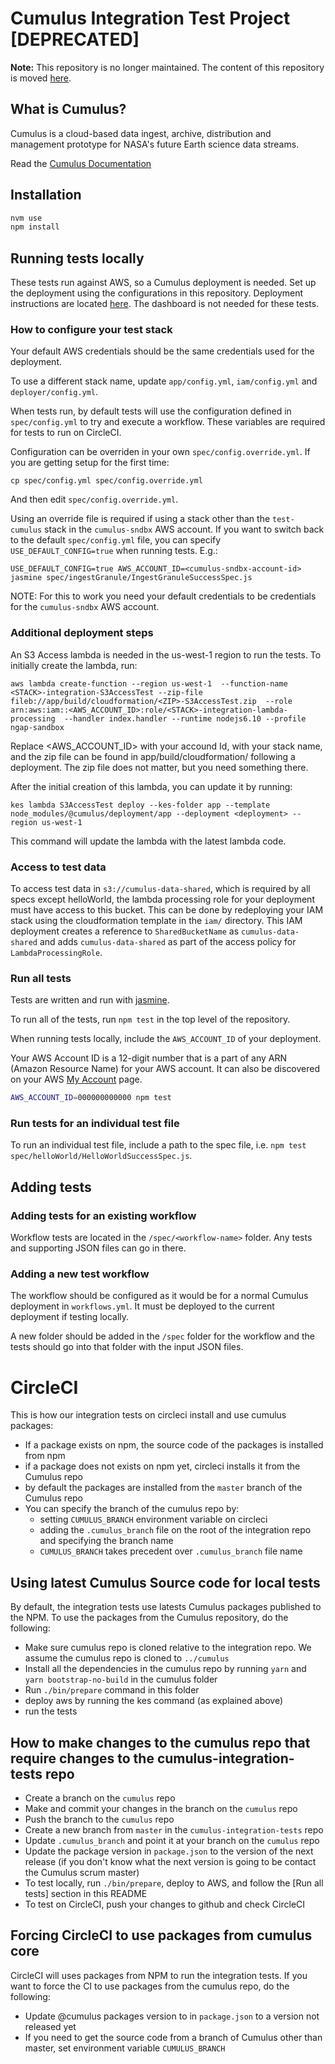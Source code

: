 #  Cumulus Integration Test Project [DEPRECATED]

**Note:** This repository is no longer maintained. The content of this repository is moved [here](https://github.com/cumulus-nasa/cumulus/tree/master/example).

## What is Cumulus?

Cumulus is a cloud-based data ingest, archive, distribution and management
prototype for NASA's future Earth science data streams.

Read the [Cumulus Documentation](https://cumulus-nasa.github.io/)

## Installation

```bash
nvm use
npm install
```

## Running tests locally

These tests run against AWS, so a Cumulus deployment is needed. Set up the deployment using the configurations in this repository. Deployment instructions are located [here](https://cumulus-nasa.github.io/docs/deployment.html). The dashboard is not needed for these tests.

### How to configure your test stack

Your default AWS credentials should be the same credentials used for the deployment.

To use a different stack name, update `app/config.yml`, `iam/config.yml` and `deployer/config.yml`.

When tests run, by default tests will use the configuration defined in `spec/config.yml` to try and execute a workflow. These variables are required for tests to run on CircleCI.

Configuration can be overriden in your own `spec/config.override.yml`. If you are getting setup for the first time:

```
cp spec/config.yml spec/config.override.yml
```

And then edit `spec/config.override.yml`.

Using an override file is required if using a stack other than the `test-cumulus` stack in the `cumulus-sndbx` AWS account. If you want to switch back to the default `spec/config.yml` file, you can specify `USE_DEFAULT_CONFIG=true` when running tests. E.g.:

```
USE_DEFAULT_CONFIG=true AWS_ACCOUNT_ID=<cumulus-sndbx-account-id> jasmine spec/ingestGranule/IngestGranuleSuccessSpec.js
```

NOTE: For this to work you need your default credentials to be credentials for the `cumulus-sndbx` AWS account.

### Additional deployment steps

An S3 Access lambda is needed in the us-west-1 region to run the tests. To initially create the lambda, run:

```
aws lambda create-function --region us-west-1  --function-name <STACK>-integration-S3AccessTest --zip-file fileb://app/build/cloudformation/<ZIP>-S3AccessTest.zip  --role arn:aws:iam::<AWS_ACCOUNT_ID>:role/<STACK>-integration-lambda-processing  --handler index.handler --runtime nodejs6.10 --profile ngap-sandbox
```

Replace <AWS_ACCOUNT_ID> with your accound Id, <STACK> with your stack name, and the zip file <ZIP> can be found in app/build/cloudformation/ following a deployment. The zip file does not matter, but you need something there. 

After the initial creation of this lambda, you can update it by running:

```
kes lambda S3AccessTest deploy --kes-folder app --template node_modules/@cumulus/deployment/app --deployment <deployment> --region us-west-1
```

This command will update the lambda with the latest lambda code.

### Access to test data

To access test data in `s3://cumulus-data-shared`, which is required by all specs except helloWorld, the lambda processing role for your deployment must have access to this bucket. This can be done by redeploying your IAM stack using the cloudformation template in the `iam/` directory. This IAM deployment creates a reference to `SharedBucketName` as `cumulus-data-shared` and adds `cumulus-data-shared` as part of the access policy for `LambdaProcessingRole`.

### Run all tests

Tests are written and run with [jasmine](https://jasmine.github.io/setup/nodejs.html).

To run all of the tests, run `npm test` in the top level of the repository.

When running tests locally, include the `AWS_ACCOUNT_ID` of your deployment.

Your AWS Account ID is a 12-digit number that is a part of any ARN (Amazon Resource Name) for your AWS account. It can also be discovered on your AWS [My Account](https://console.aws.amazon.com/billing/home?#/account) page.

```bash
AWS_ACCOUNT_ID=000000000000 npm test
```

### Run tests for an individual test file

To run an individual test file, include a path to the spec file, i.e. `npm test spec/helloWorld/HelloWorldSuccessSpec.js`.

## Adding tests

### Adding tests for an existing workflow

Workflow tests are located in the `/spec/<workflow-name>` folder. Any tests and supporting JSON files can go in there. 

### Adding a new test workflow

The workflow should be configured as it would be for a normal Cumulus deployment in `workflows.yml`. It must be deployed to the current deployment if testing locally.

A new folder should be added in the `/spec` folder for the workflow and the tests should go into that folder with the input JSON files. 

# CircleCI
This is how our integration tests on circleci install and use cumulus packages:
- If a package exists on npm, the source code of the packages is installed from npm
- if a package does not exists on npm yet, circleci installs it from the Cumulus repo
- by default the packages are installed from the `master` branch of the Cumulus repo
- You can specify the branch of the cumulus repo by:
  - setting `CUMULUS_BRANCH` environment variable on circleci
  - adding the `.cumulus_branch` file on the root of the integration repo and specifying the branch name
  - `CUMULUS_BRANCH` takes precedent over `.cumulus_branch` file name

## Using latest Cumulus Source code for local tests
By default, the integration tests use latests Cumulus packages published to the NPM. To use the packages from the Cumulus repository, do the following:
- Make sure cumulus repo is cloned relative to the integration repo. We assume the cumulus repo is cloned to `../cumulus`
- Install all the dependencies in the cumulus repo by running `yarn` and `yarn bootstrap-no-build` in the cumulus folder
- Run `./bin/prepare` command in this folder
- deploy aws by running the kes command (as explained above)
- run the tests

## How to make changes to the cumulus repo that require changes to the cumulus-integration-tests repo
- Create a branch on the `cumulus` repo
- Make and commit your changes in the branch on the `cumulus` repo
- Push the branch to the `cumulus` repo
- Create a new branch from `master` in the `cumulus-integration-tests` repo
- Update `.cumulus_branch` and point it at your branch on the `cumulus` repo
- Update the package version in `package.json` to the version of the next release (if you don't know what the next version is going to be contact the Cumulus scrum master)
- To test locally, run `./bin/prepare`, deploy to AWS, and follow the [Run all tests] section in this README
- To test on CircleCI, push your changes to github and check CircleCI

## Forcing CircleCI to use packages from cumulus core
CircleCI will uses packages from NPM to run the integration tests. If you want to force the CI to use packages from the cumulus repo, do the following:
- Update @cumulus packages version to in `package.json` to a version not released yet
- If you need to get the source code from a branch of Cumulus other than master, set environment variable `CUMULUS_BRANCH`


